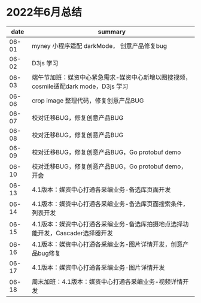 # 2022年6月总结

|date|summary|
| - | - |
|06-01| myney 小程序适配 darkMode， 创意产品修复bug|
|06-02| D3js 学习|
|06-03| 端午节加班：媒资中心紧急需求-媒资中心新增以图搜视频，cosmile适配dark mode，D3js 学习|
|06-06| crop image 整理代码，修复创意产品BUG|
|06-07| 校对迁移BUG，修复创意产品BUG|
|06-08| 校对迁移BUG，修复创意产品BUG|
|06-09| 校对迁移BUG，修复创意产品BUG，Go protobuf demo|
|06-10| 校对迁移BUG，修复创意产品BUG，Go protobuf demo，开会|
|06-13| 4.1版本：媒资中心打通各采编业务-备选库页面开发|
|06-14| 4.1版本：媒资中心打通各采编业务-备选库页面搜索条件，列表开发|
|06-15| 4.1版本：媒资中心打通各采编业务-备选库拍摄地点选择功能开发，Cascader选择器开发|
|06-16| 4.1版本：媒资中心打通各采编业务-图片详情开发，创意产品bug修复|
|06-17| 4.1版本：媒资中心打通各采编业务-图片详情开发|
|06-18| 周末加班：4.1版本：媒资中心打通各采编业务-视频详情开发|